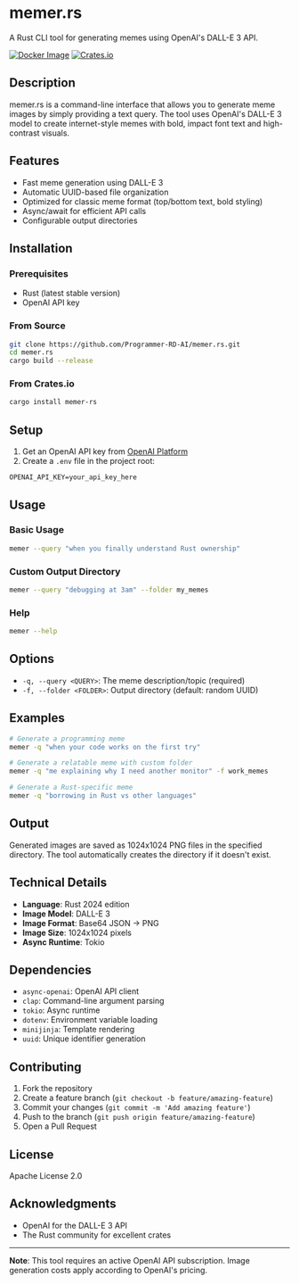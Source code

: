 # memer.rs

A Rust CLI tool for generating memes using OpenAI's DALL-E 3 API.

[![Docker Image](https://img.shields.io/badge/Docker-Hub-blue?logo=docker)](https://hub.docker.com/r/programmerrdai/memer)
[![Crates.io](https://img.shields.io/crates/v/memer-rs.svg)](https://crates.io/crates/memer-rs)

## Description

memer.rs is a command-line interface that allows you to generate meme images by simply providing a text query. The tool uses OpenAI's DALL-E 3 model to create internet-style memes with bold, impact font text and high-contrast visuals.

## Features

- Fast meme generation using DALL-E 3
- Automatic UUID-based file organization
- Optimized for classic meme format (top/bottom text, bold styling)
- Async/await for efficient API calls
- Configurable output directories

## Installation

### Prerequisites

- Rust (latest stable version)
- OpenAI API key

### From Source

```bash
git clone https://github.com/Programmer-RD-AI/memer.rs.git
cd memer.rs
cargo build --release
```

### From Crates.io

```bash
cargo install memer-rs
```

## Setup

1. Get an OpenAI API key from [OpenAI Platform](https://platform.openai.com/)
2. Create a `.env` file in the project root:

```env
OPENAI_API_KEY=your_api_key_here
```

## Usage

### Basic Usage

```bash
memer --query "when you finally understand Rust ownership"
```

### Custom Output Directory

```bash
memer --query "debugging at 3am" --folder my_memes
```

### Help

```bash
memer --help
```

## Options

- `-q, --query <QUERY>`: The meme description/topic (required)
- `-f, --folder <FOLDER>`: Output directory (default: random UUID)

## Examples

```bash
# Generate a programming meme
memer -q "when your code works on the first try"

# Generate a relatable meme with custom folder
memer -q "me explaining why I need another monitor" -f work_memes

# Generate a Rust-specific meme
memer -q "borrowing in Rust vs other languages"
```

## Output

Generated images are saved as 1024x1024 PNG files in the specified directory. The tool automatically creates the directory if it doesn't exist.

## Technical Details

- **Language**: Rust 2024 edition
- **Image Model**: DALL-E 3
- **Image Format**: Base64 JSON → PNG
- **Image Size**: 1024x1024 pixels
- **Async Runtime**: Tokio

## Dependencies

- `async-openai`: OpenAI API client
- `clap`: Command-line argument parsing
- `tokio`: Async runtime
- `dotenv`: Environment variable loading
- `minijinja`: Template rendering
- `uuid`: Unique identifier generation

## Contributing

1. Fork the repository
2. Create a feature branch (`git checkout -b feature/amazing-feature`)
3. Commit your changes (`git commit -m 'Add amazing feature'`)
4. Push to the branch (`git push origin feature/amazing-feature`)
5. Open a Pull Request

## License

Apache License 2.0

## Acknowledgments

- OpenAI for the DALL-E 3 API
- The Rust community for excellent crates

---

**Note**: This tool requires an active OpenAI API subscription. Image generation costs apply according to OpenAI's pricing.
